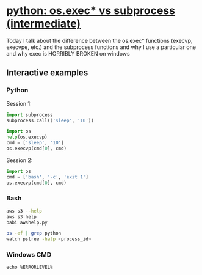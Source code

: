# [python: os.exec\* vs subprocess (intermediate)](https://youtu.be/xTiPODNalrU)

Today I talk about the difference between the os.exec* functions (execvp, execvpe, etc.) and the subprocess functions and why I use a particular one and why exec is HORRIBLY BROKEN on windows

## Interactive examples

### Python

Session 1:

```python
import subprocess
subprocess.call(('sleep', '10'))

import os
help(os.execvp)
cmd = ['sleep', '10']
os.execvp(cmd[0], cmd)
```

Session 2:

```python
import os
cmd = ['bash', '-c', 'exit 1']
os.execvp(cmd[0], cmd)

```

### Bash

```bash
aws s3 --help
aws s3 help
babi awshelp.py

ps -ef | grep python
watch pstree -halp <process_id>
```

### Windows CMD

```batch
echo %ERRORLEVEL%
```
